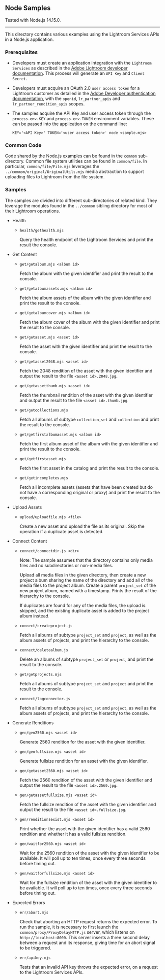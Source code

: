 ## Node Samples

Tested with Node.js 14.15.0.

---

This directory contains various examples using the Lightroom Services APIs in a Node.js application.

### Prerequisites

* Developers must create an application integration with the `Lightroom Services` as described in the [Adobe Lightroom developer documentation](https://www.adobe.io/apis/creativecloud/lightroom.html). This process will generate an `API Key` and `Client Secret`.

* Developers must acquire an OAuth 2.0 `user access token` for a Lightroom customer as detailed in the [Adobe Developer authentication documentation](https://www.adobe.io/authentication/auth-methods.html#!AdobeDocs/adobeio-auth/master/OAuth/OAuth.md), with the `openid`, `lr_partner_apis` and `lr_partner_rendition_apis` scopes.

* The samples acquire the API Key and user access token through the
`process.env.KEY` and `process.env.TOKEN` environment variables. These can be passed into the application on the command line:

      KEY='<API Key>' TOKEN='<user access token>' node <sample.mjs>

### Common Code

Code shared by the Node.js examples can be found in the `common` sub-directory. Common file system utilities can be found in `common/file`. In particular, `common/file/File.mjs` leverages the `../common/original/OriginalUtils.mjs` media abstraction to support uploading files to Lightroom from the file system.

### Samples

The samples are divided into different sub-directories of related kind. They leverage the modules found in the `../common` sibling directory for most of their Lightroom operations.

* Health

  *     health/gethealth.mjs
    Query the health endpoint of the Lightroom Services and print the result the console.

* Get Content

  *     get/getalbum.mjs <album id>
    Fetch the album with the given identifier and print the result to the console.

  *     get/getalbumassets.mjs <album id>
    Fetch the album assets of the album with the given identifier and print the result to the console.

  *     get/getalbumcover.mjs <album id>
    Fetch the album cover of the album with the given identifier and print the result to the console.

  *     get/getasset.mjs <asset id>
    Fetch the asset with the given identifier and print the result to the console.

  *     get/getasset2048.mjs <asset id>
    Fetch the 2048 rendition of the asset with the given identifier and output the result to the file `<asset id>.2048.jpg`.

  *     get/getassetthumb.mjs <asset id>
    Fetch the thumbnail rendition of the asset with the given identifier and output the result to the file `<asset id>.thumb.jpg`.

  *     get/getcollections.mjs
    Fetch all albums of subtype `collection_set` and `collection` and print the result to the console.

  *     get/getfirstalbumasset.mjs <album id>
    Fetch the first album asset of the album with the given identifier and print the result to the console.

  *     get/getfirstasset.mjs
    Fetch the first asset in the catalog and print the result to the console.

  *     get/getincompletes.mjs
    Fetch all incomplete assets (assets that have been created but do not have a corresponding original or proxy) and print the result to the console.

* Upload Assets

  *     upload/uploadfile.mjs <file>
    Create a new asset and upload the file as its original. Skip the operation if a duplicate asset is detected.

* Connect Content

  *     connect/connectdir.js <dir>
    Note: The sample assumes that the directory contains only media files and no subdirectories or non-media files.

    Upload all media files in the given directory, then create a new project album sharing the name of the directory and add all of the media files to the project album. Create a parent `project_set` of the new project album, named with a timestamp. Prints the result of the hierarchy to the console.

    If duplicates are found for any of the media files, the upload is skipped, and the existing duplicate asset is added to the project album instead.

  *     connect/createproject.js
    Fetch all albums of subtype `project_set` and `project`, as well as the album assets of projects, and print the hierarchy to the console.

  *     connect/deletealbum.js
    Delete an albums of subtype `project_set` or `project`, and print the result to the console.

  *     get/getprojects.mjs
    Fetch all albums of subtype `project_set` and `project` and print the result to the console.

  *     connect/logconnector.js
    Fetch all albums of subtype `project_set` and `project`, as well as the album assets of projects, and print the hierarchy to the console.

* Generate Renditions

  *     gen/gen2560.mjs <asset id>
    Generate 2560 rendition for the asset with the given identifier.

  *     gen/genfullsize.mjs <asset id>
    Generate fullsize rendition for an asset with the given identifier.

  *     gen/getasset2560.mjs <asset id>
    Fetch the 2560 rendition of the asset with the given identifier and output the result to the file `<asset id>.2560.jpg`.

  *     gen/getassetfullsize.mjs <asset id>
    Fetch the fullsize rendition of the asset with the given identifier and output the result to the file `<asset id>.fullsize.jpg`.

  *     gen/renditionsexist.mjs <asset id>
    Print whether the asset with the given identifier has a valid 2560 rendition and whether it has a valid fullsize rendition.

  *     gen/waitfor2560.mjs <asset id>
    Wait for the 2560 rendition of the asset with the given identifier to be available. It will poll up to ten times, once every three seconds before timing out.

  *     gen/waitforfullsize.mjs <asset id>
    Wait for the fullsize rendition of the asset with the given identifier to be available. It will poll up to ten times, once every three seconds before timing out.

* Expected Errors

  *     err/abort.mjs
    Check that aborting an HTTP request returns the expected error. To run the sample, it is necessary to first launch the `common/proxy/ProxyDelayHTTP.js` server, which listens on `http://localhost:8000`. This server inserts a three second delay between a request and its response, giving time for an abort signal to be triggered.

  *     err/apikey.mjs
    Tests that an invalid API key throws the expected error, on a request to the Lightroom Services APIs.
